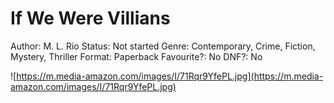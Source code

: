# If We Were Villians

Author: M. L. Rio
Status: Not started
Genre: Contemporary, Crime, Fiction, Mystery, Thriller
Format: Paperback
Favourite?: No
DNF?: No

![https://m.media-amazon.com/images/I/71Rqr9YfePL.jpg](https://m.media-amazon.com/images/I/71Rqr9YfePL.jpg)